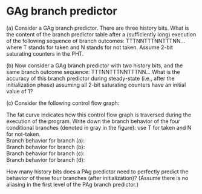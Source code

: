 # GAg branch predictor
(a) Consider a GAg branch predictor. There are three history bits. What is the content of the
branch predictor table after a (sufficiently long) execution of the following sequence of branch
outcomes: TTTNNTTTNNTTTNN... where T stands for taken and N stands for not taken.
Assume 2-bit saturating counters in the PHT.

(b) Now consider a GAg branch predictor with two history bits, and the same branch outcome
sequence: TTTNNTTTNNTTTNN... What is the accuracy of this branch predictor during
steady-state (i.e., after the initialization phase) assuming all 2-bit saturating counters have an initial
value of 1?

(c) Consider the following control flow graph:

The fat curve indicates how this control flow graph is traversed during the execution of the
program. Write down the branch behavior of the four conditional branches (denoted in gray in
the figure): use T for taken and N for not-taken.\
Branch behavior for branch (a): \
Branch behavior for branch (b): \
Branch behavior for branch (c): \
Branch behavior for branch (d): 

How many history bits does a PAg predictor need to perfectly predict the behavior of these four
branches (after initialization)? (Assume there is no aliasing in the first level of the PAg branch
predictor.)
